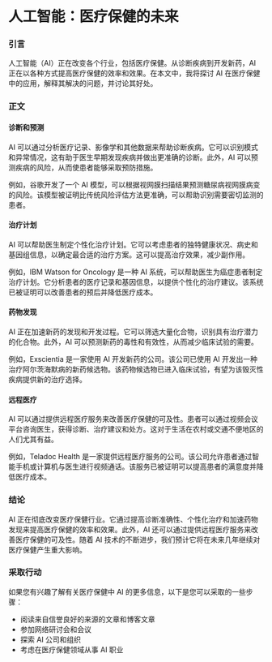 # 人工智能：医疗保健的未来

### 引言

人工智能（AI）正在改变各个行业，包括医疗保健。从诊断疾病到开发新药，AI 正在以各种方式提高医疗保健的效率和效果。在本文中，我将探讨 AI 在医疗保健中的应用，解释其解决的问题，并讨论其好处。

### 正文

#### 诊断和预测

AI 可以通过分析医疗记录、影像学和其他数据来帮助诊断疾病。它可以识别模式和异常情况，这有助于医生早期发现疾病并做出更准确的诊断。此外，AI 可以预测疾病的风险，从而使患者能够采取预防措施。

例如，谷歌开发了一个 AI 模型，可以根据视网膜扫描结果预测糖尿病视网膜病变的风险。该模型被证明比传统风险评估方法更准确，可以帮助识别需要密切监测的患者。

#### 治疗计划

AI 可以帮助医生制定个性化治疗计划。它可以考虑患者的独特健康状况、病史和基因组信息，以确定最合适的治疗方案。这可以提高治疗效果，减少副作用。

例如，IBM Watson for Oncology 是一种 AI 系统，可以帮助医生为癌症患者制定治疗计划。它分析患者的医疗记录和基因信息，以提供个性化的治疗建议。该系统已被证明可以改善患者的预后并降低医疗成本。

#### 药物发现

AI 正在加速新药的发现和开发过程。它可以筛选大量化合物，识别具有治疗潜力的化合物。此外，AI 可以预测新药的毒性和有效性，从而减少临床试验的需要。

例如，Exscientia 是一家使用 AI 开发新药的公司。该公司已使用 AI 开发出一种治疗阿尔茨海默病的新药候选物。该药物候选物已进入临床试验，有望为该毁灭性疾病提供新的治疗选择。

#### 远程医疗

AI 可以通过提供远程医疗服务来改善医疗保健的可及性。患者可以通过视频会议平台咨询医生，获得诊断、治疗建议和处方。这对于生活在农村或交通不便地区的人们尤其有益。

例如，Teladoc Health 是一家提供远程医疗服务的公司。该公司允许患者通过智能手机或计算机与医生进行视频通话。该服务已被证明可以提高患者的满意度并降低医疗成本。

### 结论

AI 正在彻底改变医疗保健行业。它通过提高诊断准确性、个性化治疗和加速药物发现来提高医疗保健的效率和效果。此外，AI 还可以通过提供远程医疗服务来改善医疗保健的可及性。随着 AI 技术的不断进步，我们预计它将在未来几年继续对医疗保健产生重大影响。

### 采取行动

如果您有兴趣了解有关医疗保健中 AI 的更多信息，以下是您可以采取的一些步骤：

- 阅读来自信誉良好的来源的文章和博客文章
- 参加网络研讨会和会议
- 探索 AI 公司和组织
- 考虑在医疗保健领域从事 AI 职业
